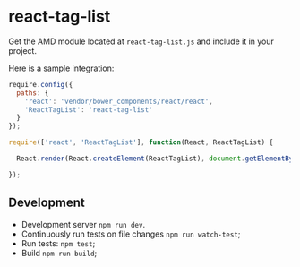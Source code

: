 # react-tag-list

Get the AMD module located at `react-tag-list.js` and include it in your project.

Here is a sample integration:

```js
require.config({
  paths: {
    'react': 'vendor/bower_components/react/react',
    'ReactTagList': 'react-tag-list'
  }
});

require(['react', 'ReactTagList'], function(React, ReactTagList) {

  React.render(React.createElement(ReactTagList), document.getElementById('widget-container'));

});
```

## Development

* Development server `npm run dev`.
* Continuously run tests on file changes `npm run watch-test`;
* Run tests: `npm test`;
* Build `npm run build`;
